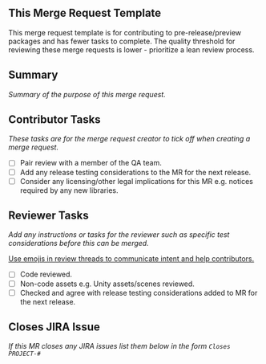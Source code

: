 ## This Merge Request Template

This merge request template is for contributing to pre-release/preview packages and has fewer tasks to complete. The quality threshold for reviewing these merge requests is lower - prioritize a lean review process.

## Summary

_Summary of the purpose of this merge request._

## Contributor Tasks

_These tasks are for the merge request creator to tick off when creating a merge request._

- [ ] Pair review with a member of the QA team.
- [ ] Add any release testing considerations to the MR for the next release.
- [ ] Consider any licensing/other legal implications for this MR e.g. notices required by any new libraries.

## Reviewer Tasks

_Add any instructions or tasks for the reviewer such as specific test considerations before this can be merged._

[Use emojis in review threads to communicate intent and help contributors.](../../CONTRIBUTING.md#review-threads)

- [ ] Code reviewed.
- [ ] Non-code assets e.g. Unity assets/scenes reviewed.
- [ ] Checked and agree with release testing considerations added to MR for the next release.

## Closes JIRA Issue

_If this MR closes any JIRA issues list them below in the form `Closes PROJECT-#`_